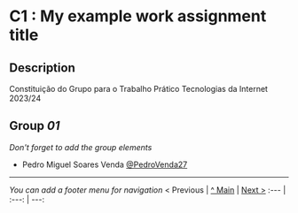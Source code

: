 # C1 : My example work assignment title

## Description
Constituição do Grupo para o Trabalho Prático Tecnologias da Internet 2023/24



## Group _01_

_Don't forget to add the group elements_

* Pedro Miguel Soares Venda [@PedroVenda27](https://github.com/PedroVenda27)



---
_You can add a footer menu for navigation_ 
< Previous | [^ Main](../../../) | [Next >](c2.md)
:--- | :---: | ---: 
